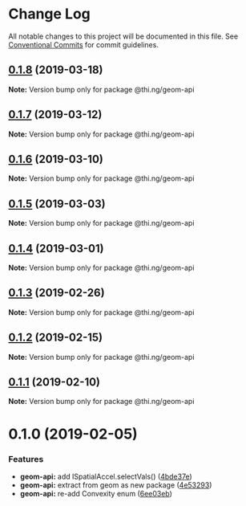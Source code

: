 # Change Log

All notable changes to this project will be documented in this file.
See [Conventional Commits](https://conventionalcommits.org) for commit guidelines.

## [0.1.8](https://github.com/thi-ng/umbrella/compare/@thi.ng/geom-api@0.1.7...@thi.ng/geom-api@0.1.8) (2019-03-18)

**Note:** Version bump only for package @thi.ng/geom-api





## [0.1.7](https://github.com/thi-ng/umbrella/compare/@thi.ng/geom-api@0.1.6...@thi.ng/geom-api@0.1.7) (2019-03-12)

**Note:** Version bump only for package @thi.ng/geom-api





## [0.1.6](https://github.com/thi-ng/umbrella/compare/@thi.ng/geom-api@0.1.5...@thi.ng/geom-api@0.1.6) (2019-03-10)

**Note:** Version bump only for package @thi.ng/geom-api





## [0.1.5](https://github.com/thi-ng/umbrella/compare/@thi.ng/geom-api@0.1.4...@thi.ng/geom-api@0.1.5) (2019-03-03)

**Note:** Version bump only for package @thi.ng/geom-api





## [0.1.4](https://github.com/thi-ng/umbrella/compare/@thi.ng/geom-api@0.1.3...@thi.ng/geom-api@0.1.4) (2019-03-01)

**Note:** Version bump only for package @thi.ng/geom-api





## [0.1.3](https://github.com/thi-ng/umbrella/compare/@thi.ng/geom-api@0.1.2...@thi.ng/geom-api@0.1.3) (2019-02-26)

**Note:** Version bump only for package @thi.ng/geom-api





## [0.1.2](https://github.com/thi-ng/umbrella/compare/@thi.ng/geom-api@0.1.1...@thi.ng/geom-api@0.1.2) (2019-02-15)

**Note:** Version bump only for package @thi.ng/geom-api





## [0.1.1](https://github.com/thi-ng/umbrella/compare/@thi.ng/geom-api@0.1.0...@thi.ng/geom-api@0.1.1) (2019-02-10)

**Note:** Version bump only for package @thi.ng/geom-api





# 0.1.0 (2019-02-05)


### Features

* **geom-api:** add ISpatialAccel.selectVals() ([4bde37e](https://github.com/thi-ng/umbrella/commit/4bde37e))
* **geom-api:** extract from geom as new package ([4e53293](https://github.com/thi-ng/umbrella/commit/4e53293))
* **geom-api:** re-add Convexity enum ([6ee03eb](https://github.com/thi-ng/umbrella/commit/6ee03eb))
